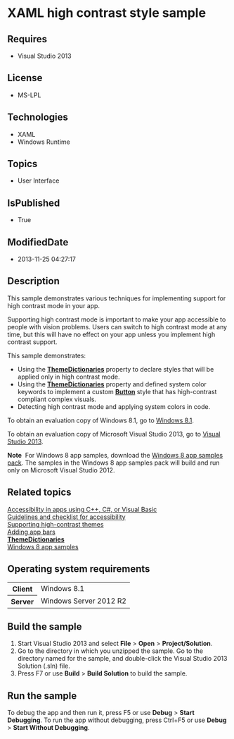 # XAML high contrast style sample
## Requires
* Visual Studio 2013
## License
* MS-LPL
## Technologies
* XAML
* Windows Runtime
## Topics
* User Interface
## IsPublished
* True
## ModifiedDate
* 2013-11-25 04:27:17
## Description

<div id="mainSection">
<p>This sample demonstrates various techniques for implementing support for high contrast mode in your app.
</p>
<p>Supporting high contrast mode is important to make your app accessible to people with vision problems. Users can switch to high contrast mode at any time, but this will have no effect on your app unless you implement high contrast support.
</p>
<p>This sample demonstrates:</p>
<ul>
<li>Using the <a href="http://msdn.microsoft.com/library/windows/apps/br208807"><b>ThemeDictionaries</b></a> property to declare styles that will be applied only in high contrast mode.
</li><li>Using the <a href="http://msdn.microsoft.com/library/windows/apps/br208807"><b>ThemeDictionaries</b></a> property and defined system color keywords to implement a custom
<a href="http://msdn.microsoft.com/library/windows/apps/br209265"><b>Button</b></a> style that has high-contrast compliant complex visuals.
</li><li>Detecting high contrast mode and applying system colors in code. </li></ul>
<p></p>
<p>To obtain an evaluation copy of Windows&nbsp;8.1, go to <a href="http://go.microsoft.com/fwlink/p/?linkid=301696">
Windows&nbsp;8.1</a>.</p>
<p>To obtain an evaluation copy of Microsoft Visual Studio&nbsp;2013, go to <a href="http://go.microsoft.com/fwlink/p/?linkid=301697">
Visual Studio&nbsp;2013</a>.</p>
<p></p>
<p class="note"><b>Note</b>&nbsp;&nbsp;For Windows&nbsp;8 app samples, download the <a href="http://go.microsoft.com/fwlink/p/?LinkId=301698">
Windows&nbsp;8 app samples pack</a>. The samples in the Windows&nbsp;8 app samples pack will build and run only on Microsoft Visual Studio&nbsp;2012.</p>
<p></p>
<h2><a id="related_topics"></a>Related topics</h2>
<dl><dt><a href="http://msdn.microsoft.com/library/windows/apps/hh452680">Accessibility in apps using C&#43;&#43;, C#, or Visual Basic</a>
</dt><dt><a href="http://msdn.microsoft.com/library/windows/apps/jj134090">Guidelines and checklist for accessibility</a>
</dt><dt><a href="http://msdn.microsoft.com/library/windows/apps/hh868165">Supporting high-contrast themes</a>
</dt><dt><a href="http://msdn.microsoft.com/library/windows/apps/hh465296">Adding app bars</a>
</dt><dt><a href="http://msdn.microsoft.com/library/windows/apps/br208807"><b>ThemeDictionaries</b></a>
</dt><dt><a href="http://go.microsoft.com/fwlink/p/?LinkID=227694">Windows 8 app samples</a>
</dt></dl>
<h2>Operating system requirements</h2>
<table>
<tbody>
<tr>
<th>Client</th>
<td><dt>Windows&nbsp;8.1 </dt></td>
</tr>
<tr>
<th>Server</th>
<td><dt>Windows Server&nbsp;2012&nbsp;R2 </dt></td>
</tr>
</tbody>
</table>
<h2>Build the sample</h2>
<p></p>
<ol>
<li>Start Visual Studio&nbsp;2013 and select <b>File</b> &gt; <b>Open</b> &gt; <b>Project/Solution</b>.
</li><li>Go to the directory in which you unzipped the sample. Go to the directory named for the sample, and double-click the Visual Studio&nbsp;2013 Solution (.sln) file.
</li><li>Press F7 or use <b>Build</b> &gt; <b>Build Solution</b> to build the sample. </li></ol>
<p></p>
<h2>Run the sample</h2>
<p>To debug the app and then run it, press F5 or use <b>Debug</b> &gt; <b>Start Debugging</b>. To run the app without debugging, press Ctrl&#43;F5 or use
<b>Debug</b> &gt; <b>Start Without Debugging</b>. </p>
</div>
